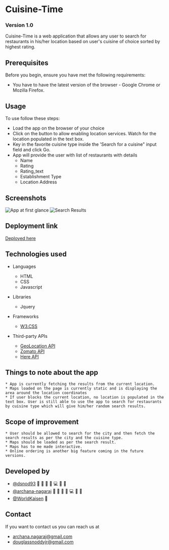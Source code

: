 # Cuisine-Time 
### Version 1.0

Cuisine-Time is a web application that allows any user to search for restaurants in his/her location based on user's cuisine of choice sorted by highest rating. 


## Prerequisites

Before you begin, ensure you have met the following requirements:
* You have to have the latest version of the browser - Google Chrome or Mozilla Firefox.


## Usage

To use follow these steps:

* Load the app on the browser of your choice
* Click on the <Use My Location> button to allow enabling location services. Watch for the location populated in the text box.
* Key in the favorite cuisine type inside the 'Search for a cuisine" input field and click Go.
* App will provide the user with list of restaurants with details
    * Name
    * Rating
    * Rating_text
    * Establishment Type
    * Location Address 

## Screenshots
![App at first glance](./assests/images/Screenshot_1.jpg)
![Search Results](./assests/images/Screenshot_2.jpg)

## Deployment link
[Deployed here](https://dsnod93.github.io/Cuisine-Time/)

## Technologies used
* Languages
    * HTML
    * CSS
    * Javascript

* Libraries
    * Jquery

* Frameworks
    * [W3.CSS](https://www.w3schools.com/w3css/default.asp)

* Third-party APIs
    * [GeoLocation API](https://developers.google.com/maps/documentation/geolocation/overview)
    * [Zomato API](https://developers.zomato.com/documentation)
    * [Here API](https://developer.here.com/documentation/routing-api/8.20.0/api-reference-swagger.html)

## Things to note about the app

    * App is currently fetching the results from the current location. 
    * Maps loaded on the page is currently static and is displaying the area around the location coordinates
    * If user blocks the current location, no location is populated in the text box. User is still able to use the app to search for restaurants by cuisine type which will give him/her random search results.

## Scope of improvement

    * User should be allowed to search for the city and then fetch the search results as per the city and the cuisine type.
    * Maps should be loaded as per the search result.
    * Maps has to me made interactive.
    * Online ordering is another big feature coming in the future versions.


## Developed by

* [@dsnod93](https://github.com/dsnod93) 🔬 📖 👀 🤔 💻 🐛 🎨
* [@archana-nagaraj](https://github.com/archana-nagaraj) 🔬 📖 👀 🤔 💻 🐛 🎨
* [@WorldKaisen](https://github.com/WorldKaizen) 🤔


## Contact

If you want to contact us you can reach us at
* archana.nagaraj@gmail.com
* douglassnoddyjr@gmail.com


